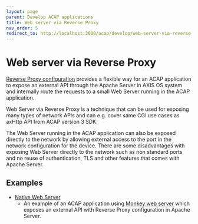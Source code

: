 ```yaml
---
layout: page
parent: Develop ACAP applications
title: Web server via Reverse Proxy
nav_order: 5
redirect_to: http://localhost:3000/acap/develop/web-server-via-reverse-proxy
---
```


# Web server via Reverse Proxy

[Reverse Proxy configuration](https://httpd.apache.org/docs/2.4/howto/reverse_proxy.html) provides a flexible way for an ACAP application to expose an external API through the Apache Server in AXIS OS system and internally route the requests to a small Web Server running in the ACAP application.

Web Server via Reverse Proxy is a technique that can be used for exposing many types of network APIs and can e.g. cover same CGI use cases as axHttp API from ACAP version 3 SDK.

The Web Server running in the ACAP application can also be exposed directly to the network by allowing external access to the port in the network configuration for the device. There are some disadvantages with exposing Web Server directly to the network such as non standard ports and no reuse of authentication, TLS and other features that comes with Apache Server.

## Examples

- [Native Web Server](https://github.com/AxisCommunications/acap-native-sdk-examples/tree/main/web-server)
  - An example of an ACAP application using [Monkey web server](https://github.com/monkey/monkey) which exposes an external API with Reverse Proxy configuration in Apache Server.
